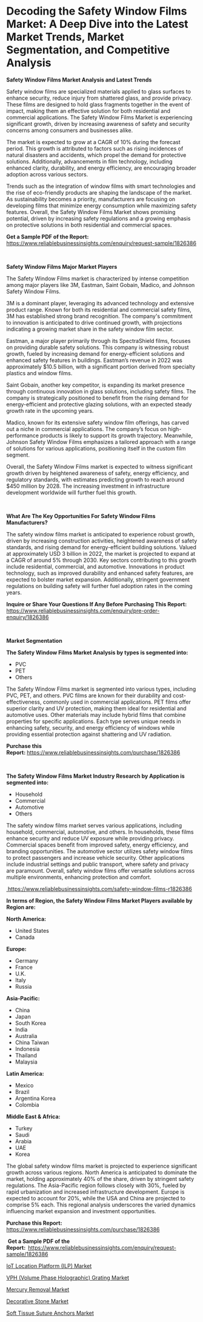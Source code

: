 <p><h1>Decoding the Safety Window Films Market: A Deep Dive into the Latest Market Trends, Market Segmentation, and Competitive Analysis</h1></p><p><strong>Safety Window Films Market Analysis and Latest Trends</strong></p>
<p><p>Safety window films are specialized materials applied to glass surfaces to enhance security, reduce injury from shattered glass, and provide privacy. These films are designed to hold glass fragments together in the event of impact, making them an effective solution for both residential and commercial applications. The Safety Window Films Market is experiencing significant growth, driven by increasing awareness of safety and security concerns among consumers and businesses alike.</p><p>The market is expected to grow at a CAGR of 10% during the forecast period. This growth is attributed to factors such as rising incidences of natural disasters and accidents, which propel the demand for protective solutions. Additionally, advancements in film technology, including enhanced clarity, durability, and energy efficiency, are encouraging broader adoption across various sectors.</p><p>Trends such as the integration of window films with smart technologies and the rise of eco-friendly products are shaping the landscape of the market. As sustainability becomes a priority, manufacturers are focusing on developing films that minimize energy consumption while maximizing safety features. Overall, the Safety Window Films Market shows promising potential, driven by increasing safety regulations and a growing emphasis on protective solutions in both residential and commercial spaces.</p></p>
<p><strong>Get a Sample PDF of the Report:&nbsp;</strong> <a href="https://www.reliablebusinessinsights.com/enquiry/request-sample/1826386?utm_campaign=1094&utm_medium=2&utm_source=Github&utm_content=ia&utm_term=10112024&utm_id=safety-window-films">https://www.reliablebusinessinsights.com/enquiry/request-sample/1826386</a></p>
<p>&nbsp;</p>
<p><strong>Safety Window Films Major Market Players</strong></p>
<p><p>The Safety Window Films market is characterized by intense competition among major players like 3M, Eastman, Saint Gobain, Madico, and Johnson Safety Window Films. </p><p>3M is a dominant player, leveraging its advanced technology and extensive product range. Known for both its residential and commercial safety films, 3M has established strong brand recognition. The company's commitment to innovation is anticipated to drive continued growth, with projections indicating a growing market share in the safety window film sector. </p><p>Eastman, a major player primarily through its SpectraShield films, focuses on providing durable safety solutions. This company is witnessing robust growth, fueled by increasing demand for energy-efficient solutions and enhanced safety features in buildings. Eastman’s revenue in 2022 was approximately $10.5 billion, with a significant portion derived from specialty plastics and window films.</p><p>Saint Gobain, another key competitor, is expanding its market presence through continuous innovation in glass solutions, including safety films. The company is strategically positioned to benefit from the rising demand for energy-efficient and protective glazing solutions, with an expected steady growth rate in the upcoming years.</p><p>Madico, known for its extensive safety window film offerings, has carved out a niche in commercial applications. The company’s focus on high-performance products is likely to support its growth trajectory. Meanwhile, Johnson Safety Window Films emphasizes a tailored approach with a range of solutions for various applications, positioning itself in the custom film segment.</p><p>Overall, the Safety Window Films market is expected to witness significant growth driven by heightened awareness of safety, energy efficiency, and regulatory standards, with estimates predicting growth to reach around $450 million by 2028. The increasing investment in infrastructure development worldwide will further fuel this growth.</p></p>
<p>&nbsp;</p>
<p><strong>What Are The Key Opportunities For Safety Window Films Manufacturers?</strong></p>
<p><p>The safety window films market is anticipated to experience robust growth, driven by increasing construction activities, heightened awareness of safety standards, and rising demand for energy-efficient building solutions. Valued at approximately USD 3 billion in 2022, the market is projected to expand at a CAGR of around 5% through 2030. Key sectors contributing to this growth include residential, commercial, and automotive. Innovations in product technology, such as improved durability and enhanced safety features, are expected to bolster market expansion. Additionally, stringent government regulations on building safety will further fuel adoption rates in the coming years.</p></p>
<p><strong>Inquire or Share Your Questions If Any Before Purchasing This Report:</strong> <a href="https://www.reliablebusinessinsights.com/enquiry/pre-order-enquiry/1826386?utm_campaign=1094&utm_medium=2&utm_source=Github&utm_content=ia&utm_term=10112024&utm_id=safety-window-films">https://www.reliablebusinessinsights.com/enquiry/pre-order-enquiry/1826386</a></p>
<p>&nbsp;</p>
<p><strong>Market Segmentation</strong></p>
<p><strong>The Safety Window Films Market Analysis by types is segmented into:</strong></p>
<p><ul><li>PVC</li><li>PET</li><li>Others</li></ul></p>
<p><p>The Safety Window Films market is segmented into various types, including PVC, PET, and others. PVC films are known for their durability and cost-effectiveness, commonly used in commercial applications. PET films offer superior clarity and UV protection, making them ideal for residential and automotive uses. Other materials may include hybrid films that combine properties for specific applications. Each type serves unique needs in enhancing safety, security, and energy efficiency of windows while providing essential protection against shattering and UV radiation.</p></p>
<p><strong>Purchase this Report:&nbsp;</strong><a href="https://www.reliablebusinessinsights.com/purchase/1826386?utm_campaign=1094&utm_medium=2&utm_source=Github&utm_content=ia&utm_term=10112024&utm_id=safety-window-films">https://www.reliablebusinessinsights.com/purchase/1826386</a></p>
<p>&nbsp;</p>
<p><strong>The Safety Window Films Market Industry Research by Application is segmented into:</strong></p>
<p><ul><li>Household</li><li>Commercial</li><li>Automotive</li><li>Others</li></ul></p>
<p><p>The safety window films market serves various applications, including household, commercial, automotive, and others. In households, these films enhance security and reduce UV exposure while providing privacy. Commercial spaces benefit from improved safety, energy efficiency, and branding opportunities. The automotive sector utilizes safety window films to protect passengers and increase vehicle security. Other applications include industrial settings and public transport, where safety and privacy are paramount. Overall, safety window films offer versatile solutions across multiple environments, enhancing protection and comfort.</p></p>
<p><a href="https://www.reliablebusinessinsights.com/safety-window-films-r1826386?utm_campaign=1094&utm_medium=2&utm_source=Github&utm_content=ia&utm_term=10112024&utm_id=safety-window-films">&nbsp;https://www.reliablebusinessinsights.com/safety-window-films-r1826386</a></p>
<p><strong>In terms of Region, the Safety Window Films Market Players available by Region are:</strong></p>
<p>
    <p> <strong> North America: </strong>
        <ul>
            <li>United States</li>
            <li>Canada</li>
        </ul>
        </p> 
    <p> <strong> Europe: </strong>
        <ul>
            <li>Germany</li>
            <li>France</li>
            <li>U.K.</li>
            <li>Italy</li>
            <li>Russia</li>
        </ul>
        </p> 
    <p> <strong> Asia-Pacific: </strong>
        <ul>
            <li>China</li>
            <li>Japan</li>
            <li>South Korea</li>
            <li>India</li>
            <li>Australia</li>
            <li>China Taiwan</li>
            <li>Indonesia</li>
            <li>Thailand</li>
            <li>Malaysia</li>
        </ul>
        </p> 
    <p> <strong> Latin America: </strong>
        <ul>
            <li>Mexico</li>
            <li>Brazil</li>
            <li>Argentina Korea</li>
            <li>Colombia</li>
        </ul>
        </p> 
    <p> <strong> Middle East & Africa: </strong>
        <ul>
            <li>Turkey</li>
            <li>Saudi</li>
            <li>Arabia</li>
            <li>UAE</li>
            <li>Korea</li>
        </ul>
    </p>
    </p>
<p><p>The global safety window films market is projected to experience significant growth across various regions. North America is anticipated to dominate the market, holding approximately 40% of the share, driven by stringent safety regulations. The Asia-Pacific region follows closely with 30%, fueled by rapid urbanization and increased infrastructure development. Europe is expected to account for 20%, while the USA and China are projected to comprise 5% each. This regional analysis underscores the varied dynamics influencing market expansion and investment opportunities.</p></p>
<p><strong>Purchase this Report: </strong><a href="https://www.reliablebusinessinsights.com/purchase/1826386?utm_campaign=1094&utm_medium=2&utm_source=Github&utm_content=ia&utm_term=10112024&utm_id=safety-window-films">https://www.reliablebusinessinsights.com/purchase/1826386</a></p>
<p>&nbsp;<strong>Get a Sample PDF of the Report:&nbsp;&nbsp;</strong><a href="https://www.reliablebusinessinsights.com/enquiry/request-sample/1826386?utm_campaign=1094&utm_medium=2&utm_source=Github&utm_content=ia&utm_term=10112024&utm_id=safety-window-films">https://www.reliablebusinessinsights.com/enquiry/request-sample/1826386</a></p>
<p><strong></strong></p>
<p><p><a href="https://www.linkedin.com/pulse/global-iot-location-platform-ilp-industry-analysis-share-growth-hhv6e?utm_campaign=1094&utm_medium=2&utm_source=Github&utm_content=ia&utm_term=10112024&utm_id=safety-window-films">IoT Location Platform (ILP) Market</a></p><p><a href="https://www.linkedin.com/pulse/vph-volume-phase-holographic-grating-market-strategic-insights-unoke?utm_campaign=1094&utm_medium=2&utm_source=Github&utm_content=ia&utm_term=10112024&utm_id=safety-window-films">VPH (Volume Phase Holographic) Grating Market</a></p><p><a href="https://github.com/OrlandoHBarks/Market-Research-Report-List-1/blob/main/mercury-removal-market.md?utm_campaign=1094&utm_medium=2&utm_source=Github&utm_content=ia&utm_term=10112024&utm_id=safety-window-films">Mercury Removal Market</a></p><p><a href="https://github.com/NathanColeman327/Market-Research-Report-List-1/blob/main/decorative-stone-market.md?utm_campaign=1094&utm_medium=2&utm_source=Github&utm_content=ia&utm_term=10112024&utm_id=safety-window-films">Decorative Stone Market</a></p><p><a href="https://issuu.com/reportprime-2/docs/soft-tissue-suture-anchors-market-s_786d235ae6b945?utm_campaign=1094&utm_medium=2&utm_source=Github&utm_content=ia&utm_term=10112024&utm_id=safety-window-films">Soft Tissue Suture Anchors Market</a></p></p>